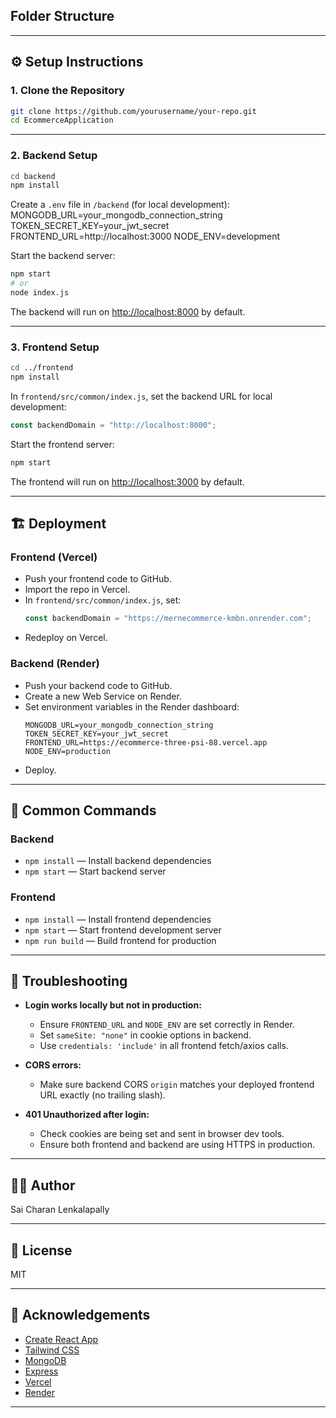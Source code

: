 
## Folder Structure

---

## ⚙️ Setup Instructions

### 1. Clone the Repository

```bash
git clone https://github.com/yourusername/your-repo.git
cd EcommerceApplication
```

---

### 2. Backend Setup

```bash
cd backend
npm install
```

Create a `.env` file in `/backend` (for local development):
MONGODB_URL=your_mongodb_connection_string
TOKEN_SECRET_KEY=your_jwt_secret
FRONTEND_URL=http://localhost:3000
NODE_ENV=development

Start the backend server:

```bash
npm start
# or
node index.js
```

The backend will run on [http://localhost:8000](http://localhost:8000) by default.

---

### 3. Frontend Setup

```bash
cd ../frontend
npm install
```

In `frontend/src/common/index.js`, set the backend URL for local development:

```js
const backendDomain = "http://localhost:8000";
```

Start the frontend server:

```bash
npm start
```

The frontend will run on [http://localhost:3000](http://localhost:3000) by default.

---

## 🏗️ Deployment

### Frontend (Vercel)

- Push your frontend code to GitHub.
- Import the repo in Vercel.
- In `frontend/src/common/index.js`, set:
  ```js
  const backendDomain = "https://mernecommerce-kmbn.onrender.com";
  ```
- Redeploy on Vercel.

### Backend (Render)

- Push your backend code to GitHub.
- Create a new Web Service on Render.
- Set environment variables in the Render dashboard:
  ```
  MONGODB_URL=your_mongodb_connection_string
  TOKEN_SECRET_KEY=your_jwt_secret
  FRONTEND_URL=https://ecommerce-three-psi-88.vercel.app
  NODE_ENV=production
  ```
- Deploy.

---

## 🧩 Common Commands

### Backend

- `npm install` — Install backend dependencies
- `npm start` — Start backend server

### Frontend

- `npm install` — Install frontend dependencies
- `npm start` — Start frontend development server
- `npm run build` — Build frontend for production

---

## 🐞 Troubleshooting

- **Login works locally but not in production:**  
  - Ensure `FRONTEND_URL` and `NODE_ENV` are set correctly in Render.
  - Set `sameSite: "none"` in cookie options in backend.
  - Use `credentials: 'include'` in all frontend fetch/axios calls.

- **CORS errors:**  
  - Make sure backend CORS `origin` matches your deployed frontend URL exactly (no trailing slash).

- **401 Unauthorized after login:**  
  - Check cookies are being set and sent in browser dev tools.
  - Ensure both frontend and backend are using HTTPS in production.

---

## 👨‍💻 Author

Sai Charan Lenkalapally

---

## 📜 License

MIT

---

## 🙏 Acknowledgements

- [Create React App](https://github.com/facebook/create-react-app)
- [Tailwind CSS](https://tailwindcss.com/)
- [MongoDB](https://www.mongodb.com/)
- [Express](https://expressjs.com/)
- [Vercel](https://vercel.com/)
- [Render](https://render.com/)

---
